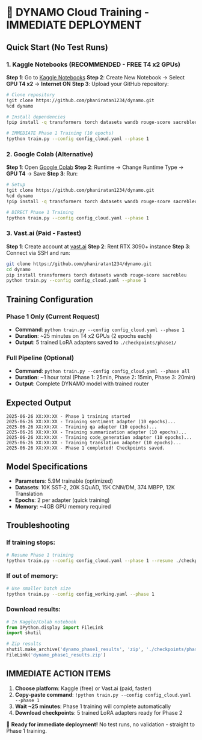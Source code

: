 # 🚀 DYNAMO Cloud Training - IMMEDIATE DEPLOYMENT

## Quick Start (No Test Runs)

### 1. Kaggle Notebooks (RECOMMENDED - FREE T4 x2 GPUs)

**Step 1**: Go to [Kaggle Notebooks](https://www.kaggle.com/code)
**Step 2**: Create New Notebook → Select **GPU T4 x2** → **Internet ON**
**Step 3**: Upload your GitHub repository:

```bash
# Clone repository
!git clone https://github.com/phaniratan1234/dynamo.git
%cd dynamo

# Install dependencies  
!pip install -q transformers torch datasets wandb rouge-score sacrebleu

# IMMEDIATE Phase 1 Training (10 epochs)
!python train.py --config config_cloud.yaml --phase 1
```

### 2. Google Colab (Alternative)

**Step 1**: Open [Google Colab](https://colab.research.google.com/)
**Step 2**: Runtime → Change Runtime Type → **GPU T4** → Save
**Step 3**: Run:

```bash
# Setup
!git clone https://github.com/phaniratan1234/dynamo.git
%cd dynamo
!pip install -q transformers torch datasets wandb rouge-score sacrebleu

# DIRECT Phase 1 Training
!python train.py --config config_cloud.yaml --phase 1
```

### 3. Vast.ai (Paid - Fastest)

**Step 1**: Create account at [vast.ai](https://vast.ai/)
**Step 2**: Rent RTX 3090+ instance
**Step 3**: Connect via SSH and run:

```bash
git clone https://github.com/phaniratan1234/dynamo.git
cd dynamo
pip install transformers torch datasets wandb rouge-score sacrebleu
python train.py --config config_cloud.yaml --phase 1
```

## Training Configuration

### Phase 1 Only (Current Request)
- **Command**: `python train.py --config config_cloud.yaml --phase 1`
- **Duration**: ~25 minutes on T4 x2 GPUs (2 epochs each)
- **Output**: 5 trained LoRA adapters saved to `./checkpoints/phase1/`

### Full Pipeline (Optional)
- **Command**: `python train.py --config config_cloud.yaml --phase all`
- **Duration**: ~1 hour total (Phase 1: 25min, Phase 2: 15min, Phase 3: 20min)
- **Output**: Complete DYNAMO model with trained router

## Expected Output

```
2025-06-26 XX:XX:XX - Phase 1 training started
2025-06-26 XX:XX:XX - Training sentiment adapter (10 epochs)...
2025-06-26 XX:XX:XX - Training qa adapter (10 epochs)...
2025-06-26 XX:XX:XX - Training summarization adapter (10 epochs)...
2025-06-26 XX:XX:XX - Training code_generation adapter (10 epochs)...
2025-06-26 XX:XX:XX - Training translation adapter (10 epochs)...
2025-06-26 XX:XX:XX - Phase 1 completed! Checkpoints saved.
```

## Model Specifications
- **Parameters**: 5.9M trainable (optimized)
- **Datasets**: 10K SST-2, 20K SQuAD, 15K CNN/DM, 374 MBPP, 12K Translation
- **Epochs**: 2 per adapter (quick training)
- **Memory**: ~4GB GPU memory required

## Troubleshooting

### If training stops:
```bash
# Resume Phase 1 training
!python train.py --config config_cloud.yaml --phase 1 --resume ./checkpoints/phase1/
```

### If out of memory:
```bash
# Use smaller batch size
!python train.py --config config_working.yaml --phase 1
```

### Download results:
```python
# In Kaggle/Colab notebook
from IPython.display import FileLink
import shutil

# Zip results
shutil.make_archive('dynamo_phase1_results', 'zip', './checkpoints/phase1/')
FileLink('dynamo_phase1_results.zip')
```

## IMMEDIATE ACTION ITEMS

1. **Choose platform**: Kaggle (free) or Vast.ai (paid, faster)
2. **Copy-paste command**: `!python train.py --config config_cloud.yaml --phase 1`
3. **Wait ~25 minutes**: Phase 1 training will complete automatically
4. **Download checkpoints**: 5 trained LoRA adapters ready for Phase 2

🎯 **Ready for immediate deployment!** No test runs, no validation - straight to Phase 1 training. 